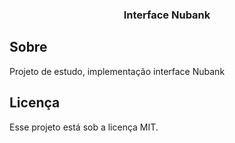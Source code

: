 <h3 align="center">
  Interface Nubank
</h3>

## Sobre

Projeto de estudo, implementação interface Nubank

## Licença

Esse projeto está sob a licença MIT.
